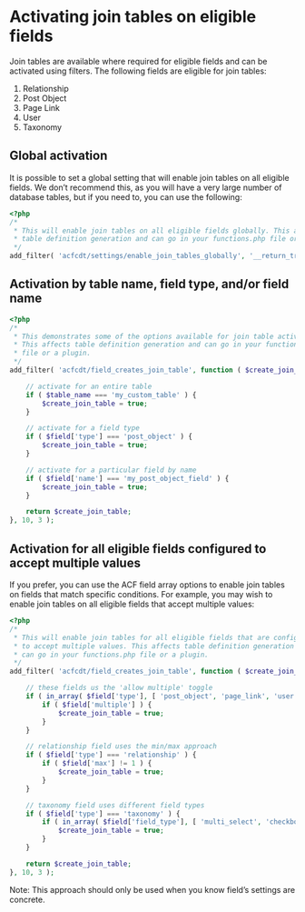 # Activating join tables on eligible fields

Join tables are available where required for eligible fields and can be activated using filters. The following fields are eligible for join tables:

1. Relationship
2. Post Object
3. Page Link
4. User
5. Taxonomy

## Global activation

It is possible to set a global setting that will enable join tables on all eligible fields. We don’t recommend this, as you will have a very large number of database tables, but if you need to, you can use the following:

```php
<?php
/*
 * This will enable join tables on all eligible fields globally. This affects
 * table definition generation and can go in your functions.php file or a plugin.
 */
add_filter( 'acfcdt/settings/enable_join_tables_globally', '__return_true' );
```

## Activation by table name, field type, and/or field name

```php
<?php
/*
 * This demonstrates some of the options available for join table activation. 
 * This affects table definition generation and can go in your functions.php 
 * file or a plugin.
 */
add_filter( 'acfcdt/field_creates_join_table', function ( $create_join_table, $field, $table_name ) {

	// activate for an entire table
	if ( $table_name === 'my_custom_table' ) {
		$create_join_table = true;
	}

	// activate for a field type
	if ( $field['type'] === 'post_object' ) {
		$create_join_table = true;
	}

	// activate for a particular field by name
	if ( $field['name'] === 'my_post_object_field' ) {
		$create_join_table = true;
	}

	return $create_join_table;
}, 10, 3 );
```

## Activation for all eligible fields configured to accept multiple values

If you prefer, you can use the ACF field array options to enable join tables on fields that match specific conditions. For example, you may wish to enable join tables on all eligible fields that accept multiple values:

```php
<?php
/*
 * This will enable join tables for all eligible fields that are configured
 * to accept multiple values. This affects table definition generation and 
 * can go in your functions.php file or a plugin.
 */
add_filter( 'acfcdt/field_creates_join_table', function ( $create_join_table, $field, $table_name ) {

	// these fields us the 'allow multiple' toggle
	if ( in_array( $field['type'], [ 'post_object', 'page_link', 'user' ] ) ) {
		if ( $field['multiple'] ) {
			$create_join_table = true;
		}
	}

	// relationship field uses the min/max approach
	if ( $field['type'] === 'relationship' ) {
		if ( $field['max'] != 1 ) {
			$create_join_table = true;
		}
	}

	// taxonomy field uses different field types
	if ( $field['type'] === 'taxonomy' ) {
		if ( in_array( $field['field_type'], [ 'multi_select', 'checkbox' ] ) ) {
			$create_join_table = true;
		}
	}

	return $create_join_table;
}, 10, 3 );
```

Note: This approach should only be used when you know field’s settings are concrete.